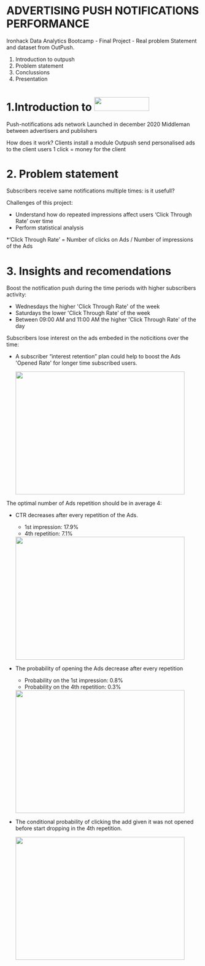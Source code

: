 # ADVERTISING PUSH NOTIFICATIONS PERFORMANCE

Ironhack Data Analytics Bootcamp - Final Project - Real problem Statement and dataset from OutPush. 

1. Introduction to outpush
2. Problem statement
3. Conclussions
4. Presentation

# 1.Introduction to <img src='https://outpush.co/wp-content/uploads/2021/02/Outpush-Logo-3.png' width="142.5" height="35.63">

Push-notifications ads network
Launched in december 2020
Middleman between advertisers and publishers

How does it work?
Clients install a module
Outpush send personalised ads to the client users
1 click = money for the client

# 2. Problem statement

Subscribers receive same notifications multiple times: is it usefull?

Challenges of this project:

  * Understand how do repeated impressions affect users ‘Click Through Rate’ over time
  * Perform statistical analysis

*‘Click Through Rate’ = Number of clicks on Ads / Number of impressions of the Ads

# 3. Insights and recomendations

Boost the notification push during the time periods with higher subscribers activity:

  * Wednesdays the higher 'Click Through Rate' of the week
  * Saturdays the lower 'Click Through Rate' of the week
  * Between 09:00 AM and 11:00 AM the higher 'Click Through Rate' of the day
   

Subscribers lose interest on the ads embeded in the noticitions over the time: 
  * A subscriber “interest retention” plan could help to boost the Ads 'Opened Rate' for longer time subscribed users.
 
    <img src='https://user-images.githubusercontent.com/73388089/114279532-79107d00-9a35-11eb-8d98-8ea4c563d4ce.png' width="440" height="320">

The optimal number of Ads repetition should  be in average 4:
 * CTR decreases after every repetition of the Ads.  
   * 1st impression: 17.9%
   * 4th repetition: 7.1%
   
   <img src='https://user-images.githubusercontent.com/73388089/114280100-140a5680-9a38-11eb-98e8-b71be9f0b056.png' width="440" height="320">
   
* The probability of opening the Ads decrease after every repetition
  * Probability on the 1st impression: 0.8%
  * Probability on the 4th repetition: 0.3%
   
  <img src='https://user-images.githubusercontent.com/73388089/114280171-5b90e280-9a38-11eb-8786-94d868ced90f.png' width="440" height="320">
  
* The conditional probability of clicking the add given it was not opened before start dropping in the 4th repetition.

  <img src='https://user-images.githubusercontent.com/73388089/114280185-69466800-9a38-11eb-8a7f-ffc77e0fb0b2.png' width="440" height="320">





